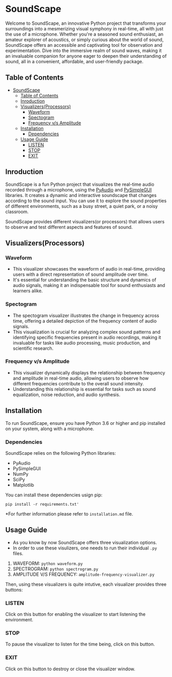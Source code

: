 # SoundScape

Welcome to SoundScape, an innovative Python project that transforms your surroundings into a mesmerizing visual symphony in real-time, all with just the use of a microphone. Whether you're a seasoned sound enthusiast, an amateur explorer of acoustics, or simply curious about the world of sound, SoundScape offers an accessible and captivating tool for observation and experimentation. Dive into the immersive realm of sound waves, making it an invaluable companion for anyone eager to deepen their understanding of sound, all in a convenient, affordable, and user-friendly package.

## Table of Contents

- [SoundScape](#soundscape)
  - [Table of Contents](#table-of-contents)
  - [Inroduction](#inroduction)
  - [Visualizers(Processors)](#visualizersprocessors)
    - [Waveform](#waveform)
    - [Spectogram](#spectogram)
    - [Frequency v/s Amplitude](#frequency-vs-amplitude)
  - [Installation](#installation)
    - [Dependencies](#dependencies)
  - [Usage Guide](#usage-guide)
    - [LISTEN](#listen)
    - [STOP](#stop)
    - [EXIT](#exit)

## Inroduction

SoundScape is a fun Python project that visualizes the real-time audio recorded through a microphone, using the [PyAudio](https://pypi.org/project/PyAudio/) and [PySimpleGUI](https://pypi.org/project/PySimpleGUI/) libraries. It creates a dynamic and interactive soundscape that changes according to the sound input. You can use it to explore the sound properties of different environments, such as a busy street, a quiet park, or a noisy classroom.

SoundScape provides different visualizers(or processors) that allows users to observe and test different aspects and features of sound.

## Visualizers(Processors)

### Waveform

- This visualizer showcases the waveform of audio in real-time, providing users with a direct representation of sound amplitude over time. 
- It's essential for understanding the basic structure and dynamics of audio signals, making it an indispensable tool for sound enthusiasts and learners alike.
  
### Spectogram

- The spectogram visualizer illustrates the change in frequency across time, offering a detailed depiction of the frequency content of audio signals.
- This visualization is crucial for analyzing complex sound patterns and identifying specific frequencies present in audio recordings, making it invaluable for tasks like audio processing, music production, and scientific research.

### Frequency v/s Amplitude

- This visualizer dynamically displays the relationship between frequency and amplitude in real-time audio, allowing users to observe how different frequencies contribute to the overall sound intensity. 
- Understanding this relationship is essential for tasks such as sound equalization, noise reduction, and audio synthesis.

## Installation

To run SoundScape, ensure you have Python 3.6 or higher and pip installed on your system, along with a microphone.

### Dependencies

SoundScape relies on the following Python libraries:

- PyAudio
- PySimpleGUI
- NumPy
- SciPy
- Matplotlib

You can install these dependencies usign pip:

```pip install -r requirements.txt'```

*For  further information please refer to ```installation.md``` file.

## Usage Guide

- As you know by now SoundScape offers three visualization options.
- In order to use these visulizers, one needs to run their individual ```.py``` files.
  
1. WAVEFORM: ```python waveform.py```
2. SPECTROGRAM: ```python spectrogram.py```
3. AMPLITUDE V/S FREQUENCY: ```amplitude-frequency-visualizer.py```

Then, using these visualizers is quite intutive, each visualizer provides three buttons:

### LISTEN

Click on this button for enabling the visualizer to start listening the environment.

### STOP

To pause the visualizer to listen for the time being, click on this button.

### EXIT

Click on this button to destroy or close the visualizer window.